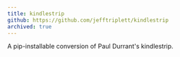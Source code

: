 ```yaml
---
title: kindlestrip
github: https://github.com/jefftriplett/kindlestrip
archived: true
---
```


A pip-installable conversion of Paul Durrant's kindlestrip.
